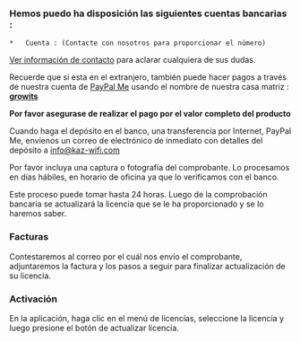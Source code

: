 
### Hemos puedo ha disposición las siguientes cuentas bancarias :

    *   Cuenta : (Contacte con nosotros para proporcionar el número)

[Ver información de contacto](/?#contact) para aclarar cualquiera de sus dudas.

Recuerde que si esta en el extranjero, también puede hacer pagos a través de nuestra cuenta de  [PayPal Me](https://www.paypal.me/growits/987.00) usando el nombre de nuestra casa matriz : **[growits](https://www.growits.com/)**



**Por favor asegurase de realizar el pago por el valor completo del producto**




Cuando haga el depósito en el banco, una transferencia por Internet, PayPal Me, envíenos un correo de electrónico de inmediato con detalles del depósito a info@kaz-wifi.com

Por favor incluya una captura o fotografía del comprobante. Lo procesamos en días hábiles, en horario de oficina ya que lo verificamos con el banco. 

Este proceso puede tomar hasta 24 horas. Luego de la comprobación bancaria se actualizará la licencia que se le ha proporcionado y se lo haremos saber.

### Facturas
Contestaremos al correo por el cuál nos envío el comprobante, adjuntaremos la factura y los pasos a seguir para finalizar actualización de su licencia.

### Activación
En la aplicación, haga clic en el menú de licencias, seleccione la licencia y luego presione el botón de actualizar licencia.
